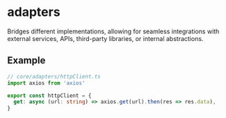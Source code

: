 # adapters

Bridges different implementations, allowing for seamless integrations with external services, APIs, third-party libraries, or internal abstractions.

## Example

```ts
// core/adapters/httpClient.ts
import axios from 'axios'

export const httpClient = {
  get: async (url: string) => axios.get(url).then(res => res.data),
}
```
